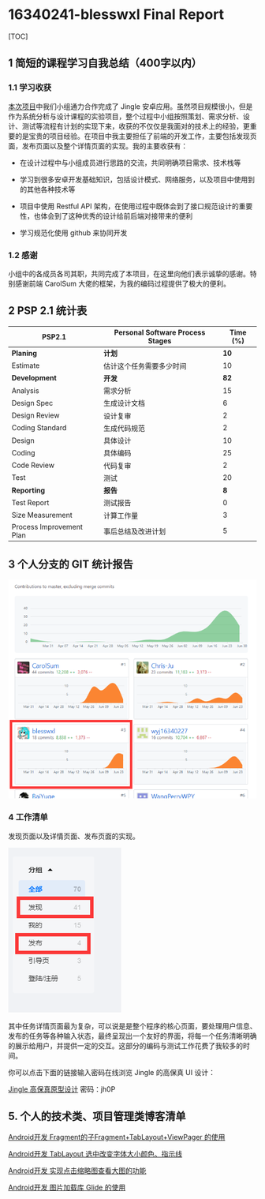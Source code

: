 # 16340241-blesswxl Final Report

[TOC]

## 1 简短的课程学习自我总结（400字以内）

### 1.1 学习收获

[本次项目](https://github.com/systemanalyse/raiseMoney)中我们小组通力合作完成了 Jingle 安卓应用。虽然项目规模很小，但是作为系统分析与设计课程的实验项目，整个过程中小组按照策划、需求分析、设计、测试等流程有计划的实现下来，收获的不仅仅是我面对的技术上的经验，更重要的是宝贵的项目经验。在项目中我主要担任了前端的开发工作，主要包括发现页面，发布页面以及整个详情页面的实现。我的主要收获有：

* 在设计过程中与小组成员进行思路的交流，共同明确项目需求、技术栈等

* 学习到很多安卓开发基础知识，包括设计模式、网络服务，以及项目中使用到的其他各种技术等
* 项目中使用 Restful API 架构，在使用过程中既体会到了接口规范设计的重要性，也体会到了这种优秀的设计给前后端对接带来的便利
* 学习规范化使用 github 来协同开发

### 1.2 感谢

小组中的各成员各司其职，共同完成了本项目，在这里向他们表示诚挚的感谢。特别感谢前端 CarolSum 大佬的框架，为我的编码过程提供了极大的便利。

## 2 PSP 2.1 统计表

| PSP2.1                   | Personal Software Process Stages | Time (%) |
| ------------------------ | -------------------------------- | -------- |
| __Planing__              | __计划__                         | __10__   |
| Estimate                 | 估计这个任务需要多少时间         | 10       |
| __Development__          | __开发__                         | __82__   |
| Analysis                 | 需求分析                         | 15       |
| Design Spec              | 生成设计文档                     | 6        |
| Design Review            | 设计复审                         | 2        |
| Coding Standard          | 生成代码规范                     | 2        |
| Design                   | 具体设计                         | 10       |
| Coding                   | 具体编码                         | 25       |
| Code Review              | 代码复审                         | 2        |
| Test                     | 测试                             | 20       |
| __Reporting__            | __报告__                         | __8__    |
| Test Report              | 测试报告                         | 0        |
| Size Measurement         | 计算工作量                       | 3        |
| Process Improvement Plan | 事后总结及改进计划               | 5        |

## 3 个人分支的 GIT 统计报告

![](resource/16340241_report_1.png)

### 4 工作清单

发现页面以及详情页面、发布页面的实现。

![](resource/16340241_report_2.png)

其中任务详情页面最为复杂，可以说是是整个程序的核心页面，要处理用户信息、发布的任务等各种输入状态，最终呈现出一个友好的界面，将每一个任务清晰明确的展示给用户，并提供一定的交互。这部分的编码与测试工作花费了我较多的时间。

你可以点击下面的链接输入密码在线浏览 Jingle 的高保真 UI 设计：

[Jingle 高保真原型设计](https://lanhuapp.com/url/RFtA5) 密码：jh0P

## 5. 个人的技术类、项目管理类博客清单

[Android开发 Fragment的子Fragment+TabLayout+ViewPager 的使用](https://blog.csdn.net/wxlSAMA/article/details/94357598) 

[Android开发 TabLayout 选中改变字体大小颜色、指示线](https://blog.csdn.net/wxlSAMA/article/details/94358759) 

[Android开发 实现点击缩略图查看大图的功能](https://blog.csdn.net/wxlSAMA/article/details/94355377) 

[Android开发 图片加载库 Glide 的使用](https://blog.csdn.net/wxlSAMA/article/details/94352501) 